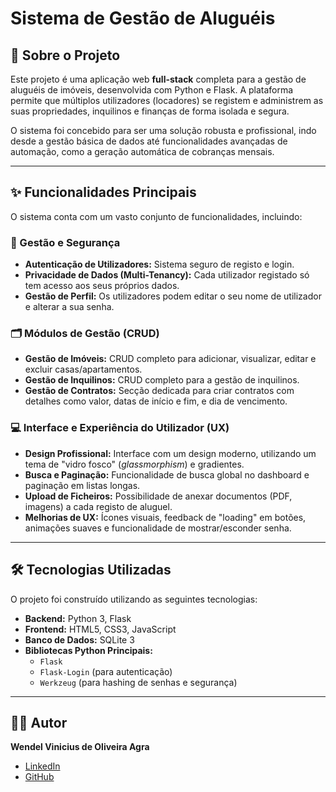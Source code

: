 # Sistema de Gestão de Aluguéis

## 📖 Sobre o Projeto

Este projeto é uma aplicação web **full-stack** completa para a gestão de aluguéis de imóveis, desenvolvida com Python e Flask. A plataforma permite que múltiplos utilizadores (locadores) se registem e administrem as suas propriedades, inquilinos e finanças de forma isolada e segura.

O sistema foi concebido para ser uma solução robusta e profissional, indo desde a gestão básica de dados até funcionalidades avançadas de automação, como a geração automática de cobranças mensais.

---

## ✨ Funcionalidades Principais

O sistema conta com um vasto conjunto de funcionalidades, incluindo:

### 🔑 Gestão e Segurança
* **Autenticação de Utilizadores:** Sistema seguro de registo e login.
* **Privacidade de Dados (Multi-Tenancy):** Cada utilizador registado só tem acesso aos seus próprios dados.
* **Gestão de Perfil:** Os utilizadores podem editar o seu nome de utilizador e alterar a sua senha.

### 🗂️ Módulos de Gestão (CRUD)
* **Gestão de Imóveis:** CRUD completo para adicionar, visualizar, editar e excluir casas/apartamentos.
* **Gestão de Inquilinos:** CRUD completo para a gestão de inquilinos.
* **Gestão de Contratos:** Secção dedicada para criar contratos com detalhes como valor, datas de início e fim, e dia de vencimento.

### 💻 Interface e Experiência do Utilizador (UX)
* **Design Profissional:** Interface com um design moderno, utilizando um tema de "vidro fosco" (*glassmorphism*) e gradientes.
* **Busca e Paginação:** Funcionalidade de busca global no dashboard e paginação em listas longas.
* **Upload de Ficheiros:** Possibilidade de anexar documentos (PDF, imagens) a cada registo de aluguel.
* **Melhorias de UX:** Ícones visuais, feedback de "loading" em botões, animações suaves e funcionalidade de mostrar/esconder senha.

---

## 🛠️ Tecnologias Utilizadas

O projeto foi construído utilizando as seguintes tecnologias:

* **Backend:** Python 3, Flask
* **Frontend:** HTML5, CSS3, JavaScript
* **Banco de Dados:** SQLite 3
* **Bibliotecas Python Principais:**
    * `Flask`
    * `Flask-Login` (para autenticação)
    * `Werkzeug` (para hashing de senhas e segurança)

---

## 🧑‍💻 Autor

**Wendel Vinicius de Oliveira Agra**

* [LinkedIn](https://www.linkedin.com/in/wendel-vinicius-975528232/)
* [GitHub](https://github.com/WendelAgra)
